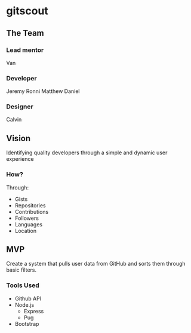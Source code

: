 # gitscout

## The Team

### Lead mentor

Van

### Developer

Jeremy
Ronni
Matthew
Daniel

### Designer

Calvin

## Vision

Identifying quality developers through a simple and dynamic user experience

### How?

Through:

- Gists
- Repositories
- Contributions
- Followers
- Languages
- Location


## MVP

Create a system that pulls user data from GitHub and sorts them through basic filters. 

### Tools Used

- Github API
- Node.js
  - Express
  - Pug
- Bootstrap
